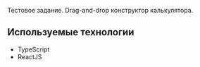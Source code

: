 Тестовое задание. Drag-and-drop конструктор калькулятора.

## Используемые технологии

- TypeScript
- ReactJS
